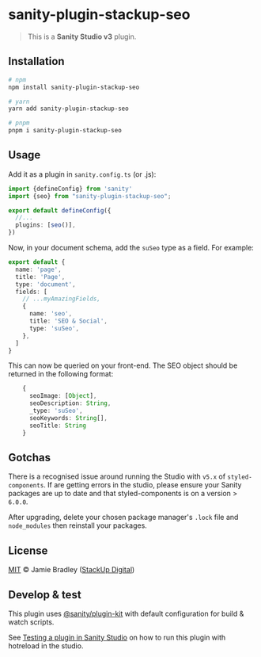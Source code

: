 # sanity-plugin-stackup-seo

> This is a **Sanity Studio v3** plugin.

## Installation

```sh
# npm
npm install sanity-plugin-stackup-seo

# yarn
yarn add sanity-plugin-stackup-seo

# pnpm
pnpm i sanity-plugin-stackup-seo
```

## Usage

Add it as a plugin in `sanity.config.ts` (or .js):

```ts
import {defineConfig} from 'sanity'
import {seo} from "sanity-plugin-stackup-seo";

export default defineConfig({
  //...
  plugins: [seo()],
})
```

Now, in your document schema, add the `suSeo` type as a field. For example:
```ts
export default {
  name: 'page',
  title: 'Page',
  type: 'document',
  fields: [
    // ...myAmazingFields,
    {
      name: 'seo',
      title: 'SEO & Social',
      type: 'suSeo',
    },
  ]
}
```
This can now be queried on your front-end. The SEO object should be returned in the following format:

```ts
    {
      seoImage: [Object],
      seoDescription: String,
      _type: 'suSeo',
      seoKeywords: String[],
      seoTitle: String
    }
```

## Gotchas

There is a recognised issue around running the Studio with `v5.x` of `styled-components`. If are getting errors in the studio, please ensure your Sanity packages
are up to date and that styled-components is on a version > `6.0.0`.

After upgrading, delete your chosen package manager's `.lock` file and `node_modules` then reinstall your packages.

## License

[MIT](LICENSE) © Jamie Bradley ([StackUp Digital](https://stackupdigital.co.uk))

## Develop & test

This plugin uses [@sanity/plugin-kit](https://github.com/sanity-io/plugin-kit)
with default configuration for build & watch scripts.

See [Testing a plugin in Sanity Studio](https://github.com/sanity-io/plugin-kit#testing-a-plugin-in-sanity-studio)
on how to run this plugin with hotreload in the studio.
